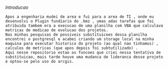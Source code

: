 *Introducao*

    Apos a engenharia mudei de area e fui para a area de TI , onde eu desenvolvi o Plugin fundiario do .kmz , umas adas tarefas que foi atribuida tambem era a execucao de uma planilha com VBA que calculava metricas de medicao de evolucao dos projetos. 
    Nas minhas pesquisas de possiveis substituicoes dessa planilha encontrei o postgresql e acabei criando um storage local na minha maquina para executar historico do projeto (ao qual nao tinhamos) , calculos de metricas (que apos depois foi subtutilizado) . 
    Aqui nesse repositorio estao as funcoes que criei nessa tentativa de substituicao, mais tarde houve uma mudanca de lideranca desse projeto e optou-se pelo uso do arcgis.
    
